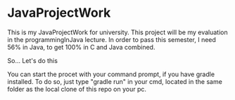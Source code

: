 # JavaProjectWork

This is my JavaProjectWork for university. 
This project will be my evaluation in the programmingInJava lecture.
In order to pass this semester, I need 56% in Java, to get 100% in C and Java combined.

So... Let's do this


You can start the procet with your command prompt, if you have gradle installed.
To do so, just type "gradle run" in your cmd, located in the same folder as the local clone of this repo on your pc.
